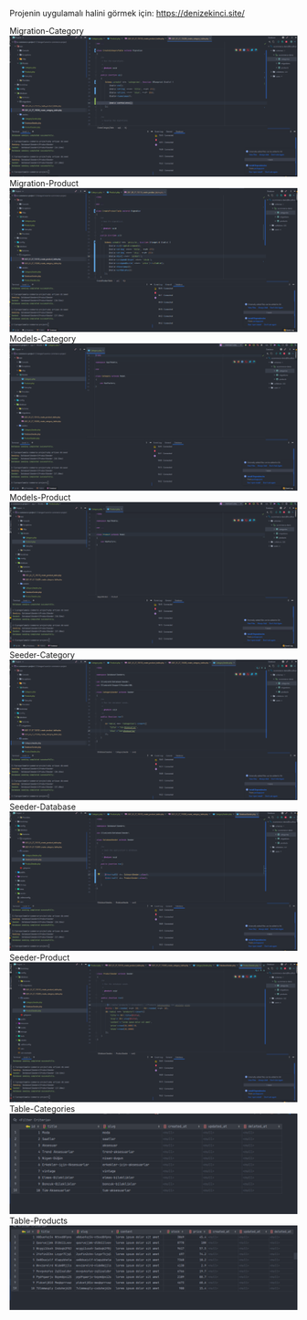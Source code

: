 Projenin uygulamalı halini görmek için:
https://denizekinci.site/

Migration-Category
![Migration-Category](https://github.com/denizekinci/e-commerce-project/blob/master/public/Screenshots/Models-Migrations-Seeders/migration-category.PNG?raw=true)
Migration-Product
![Migration-Product](https://github.com/denizekinci/e-commerce-project/blob/master/public/Screenshots/Models-Migrations-Seeders/migration-product.PNG?raw=true)
Models-Category
![Models-Category](https://github.com/denizekinci/e-commerce-project/blob/master/public/Screenshots/Models-Migrations-Seeders/models-category.PNG?raw=true)
Models-Product
![Models-Product](https://github.com/denizekinci/e-commerce-project/blob/master/public/Screenshots/Models-Migrations-Seeders/models-product.PNG?raw=true)
Seeder-Category
![Seeder-Category](https://github.com/denizekinci/e-commerce-project/blob/master/public/Screenshots/Models-Migrations-Seeders/seeder-category.PNG?raw=true)
Seeder-Database
![Seeder-Database](https://github.com/denizekinci/e-commerce-project/blob/master/public/Screenshots/Models-Migrations-Seeders/seeder-database.PNG?raw=true)
Seeder-Product
![Seeder-Product](https://github.com/denizekinci/e-commerce-project/blob/master/public/Screenshots/Models-Migrations-Seeders/seeder-product.PNG?raw=true)
Table-Categories
![Table-Categories](https://github.com/denizekinci/e-commerce-project/blob/master/public/Screenshots/Models-Migrations-Seeders/table-categories.PNG?raw=true)
Table-Products
![Table-Products](https://github.com/denizekinci/e-commerce-project/blob/master/public/Screenshots/Models-Migrations-Seeders/table-products.PNG?raw=true)
